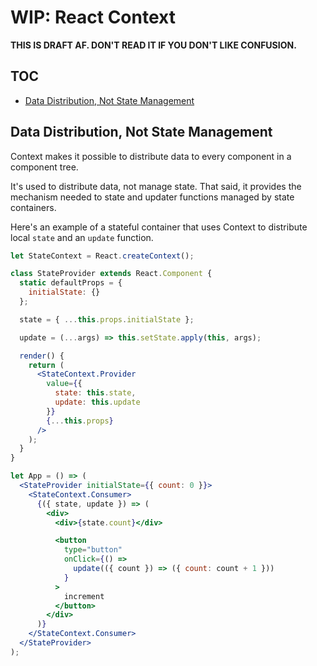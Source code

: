 # WIP: React Context

**THIS IS DRAFT AF. DON'T READ IT IF YOU DON'T LIKE CONFUSION.**

## TOC

* [Data Distribution, Not State Management](#data-distribution-not-state-management)

## Data Distribution, Not State Management

Context makes it possible to distribute data to every component in a component tree.

It's used to distribute data, not manage state.
That said, it provides the mechanism needed to state and updater functions managed by state containers.

Here's an example of a stateful container that uses Context to distribute local `state` and an `update` function.

```jsx
let StateContext = React.createContext();

class StateProvider extends React.Component {
  static defaultProps = {
    initialState: {}
  };

  state = { ...this.props.initialState };

  update = (...args) => this.setState.apply(this, args);

  render() {
    return (
      <StateContext.Provider
        value={{
          state: this.state,
          update: this.update
        }}
        {...this.props}
      />
    );
  }
}

let App = () => (
  <StateProvider initialState={{ count: 0 }}>
    <StateContext.Consumer>
      {({ state, update }) => (
        <div>
          <div>{state.count}</div>

          <button
            type="button"
            onClick={() =>
              update(({ count }) => ({ count: count + 1 }))
            }
          >
            increment
          </button>
        </div>
      )}
    </StateContext.Consumer>
  </StateProvider>
);

```
